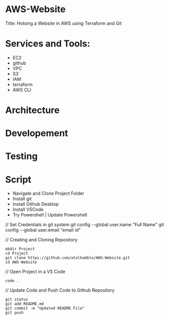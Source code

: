# AWS-Website
Title: Hotsing a Website in AWS using Terraform and Git

# Services and Tools:
- EC2
- github
- VPC
- S3
- IAM
- terraform
- AWS CLI

# Architecture

# Developement

# Testing

# Script
- Navigate and Clone Project Folder
- Install git 
- Install Github Desktop
- Install VSCode
- Try Powershell | Update Powershell

// Set Credentials in git system
git config --global user.name "Full Name"
git config --global user.email "email id"

// Creating and Cloning Repository
```
mkdir Project
cd Project
git clone https://github.com/atulkamble/AWS-Website.git
cd AWS-Website
 ```

// Open Project in a VS Code
```
code .
```

// Update Code and Push Code to Github Repository
```
git status
git add README.md
git commit -m "Updated README File"
git push
```